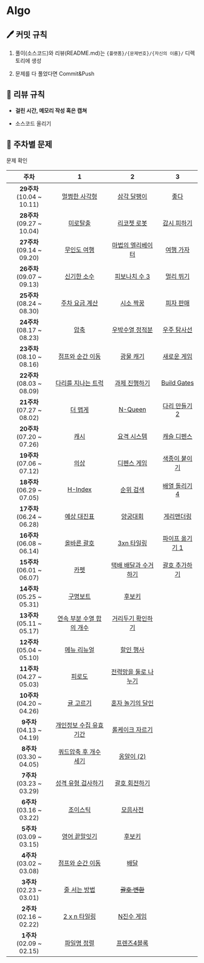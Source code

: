 # Algo

## 🖊 커밋 규칙

1. 풀이(소스코드)와 리뷰(README.md)는 `{플랫폼}/{문제번호}/{자신의 이름}/` 디렉토리에 생성

2. 문제를 다 풀었다면 Commit&Push

## 📌 리뷰 규칙

- **걸린 시간, 메모리 작성 혹은 캡쳐**

- 소스코드 올리기

## 📝 주차별 문제

<summary>문제 확인</summary>

| 주차                           | 1                                                                                  | 2                                                                               | 3                                                                        |
|:----------------------------:|:----------------------------------------------------------------------------------:|:-------------------------------------------------------------------------------:|:------------------------------------------------------------------------:|
| **29주차**<br>(10.04 ~ 10.11)  | [멀쩡한 사각형](https://school.programmers.co.kr/learn/courses/30/lessons/62048)         | [삼각 달팽이](https://school.programmers.co.kr/learn/courses/30/lessons/68645)   | [좋다](https://www.acmicpc.net/problem/1253)                            |
| **28주차**<br>(09.27 ~ 10.04)  | [미로탈출](https://school.programmers.co.kr/learn/courses/30/lessons/159993)         | [리코쳇 로봇](https://school.programmers.co.kr/learn/courses/30/lessons/169199)   | [감시 피하기](https://www.acmicpc.net/problem/18428)                            |
| **27주차**<br>(09.14 ~ 09.20)  | [무인도 여행](https://school.programmers.co.kr/learn/courses/30/lessons/154540)         | [마법의 엘리베이터](https://school.programmers.co.kr/learn/courses/30/lessons/148653)   | [여행 가자](https://www.acmicpc.net/problem/1976)                            |
| **26주차**<br>(09.07 ~ 09.13)  | [신기한 소수](https://www.acmicpc.net/problem/2023)                                     | [피보나치 수 3](https://www.acmicpc.net/problem/2749)                                | [멀리 뛰기](https://school.programmers.co.kr/learn/courses/30/lessons/12914) |
| **25주차**<br>(08.24 ~ 08.30)  | [주차 요금 계산](https://school.programmers.co.kr/learn/courses/30/lessons/92341)        | [시소 짝꿍](https://school.programmers.co.kr/learn/courses/30/lessons/152996)       | [피자 판매](https://www.acmicpc.net/problem/2632)                            |
| **24주차**<br> (08.17 ~ 08.23) | [압축](https://school.programmers.co.kr/learn/courses/30/lessons/17684)              | [우박수열 정적분](https://school.programmers.co.kr/learn/courses/30/lessons/134239)    | [우주 탐사선](https://www.acmicpc.net/problem/17182)                          |
| **23주차**<br> (08.10 ~ 08.16) | [점프와 순간 이동](https://school.programmers.co.kr/learn/courses/30/lessons/12980)       | [광물 캐기](https://school.programmers.co.kr/learn/courses/30/lessons/172927)       | [새로운 게임](https://www.acmicpc.net/problem/17780)                          |
| **22주차**<br> (08.03 ~ 08.09) | [다리를 지나는 트럭](https://school.programmers.co.kr/learn/courses/30/lessons/42583)      | [과제 진행하기](https://school.programmers.co.kr/learn/courses/30/lessons/176962)     | [Build Gates](https://www.acmicpc.net/problem/11975)                     |
| **21주차**<br> (07.27 ~ 08.02) | [더 맵게](https://school.programmers.co.kr/learn/courses/30/lessons/42626)            | [N-Queen](https://school.programmers.co.kr/learn/courses/30/lessons/12952)      | [다리 만들기 2](https://www.acmicpc.net/problem/17472)                        |
| **20주차**<br> (07.20 ~ 07.26) | [캐시](https://school.programmers.co.kr/learn/courses/30/lessons/17680)              | [요격 시스템](https://school.programmers.co.kr/learn/courses/30/lessons/181188)      | [캐슬 디펜스](https://www.acmicpc.net/problem/17135)                          |
| **19주차**<br> (07.06 ~ 07.12) | [의상](https://school.programmers.co.kr/learn/courses/30/lessons/42578)              | [디펜스 게임](https://school.programmers.co.kr/learn/courses/30/lessons/142085)      | [색종이 붙이기](https://www.acmicpc.net/problem/17136)                         |
| **18주차**<br> (06.29 ~ 07.05) | [H-Index](https://school.programmers.co.kr/learn/courses/30/lessons/42747)         | [순위 검색](https://school.programmers.co.kr/learn/courses/30/lessons/72412)        | [배열 돌리기 4](https://www.acmicpc.net/problem/17406)                        |
| **17주차**<br> (06.24 ~ 06.28) | [예상 대진표](https://school.programmers.co.kr/learn/courses/30/lessons/12985)          | [양궁대회](https://school.programmers.co.kr/learn/courses/30/lessons/92342)         | [게리맨더링](https://www.acmicpc.net/problem/17471)                           |
| **16주차**<br> (06.08 ~ 06.14) | [올바른 괄호](https://school.programmers.co.kr/learn/courses/30/lessons/12909)          | [3xn 타일링](https://school.programmers.co.kr/learn/courses/30/lessons/12902)      | [파이프 옮기기 1](https://www.acmicpc.net/problem/17070)                       |
| **15주차**<br> (06.01 ~ 06.07) | [카펫](https://school.programmers.co.kr/learn/courses/30/lessons/42842)              | [택배 배달과 수거하기](https://school.programmers.co.kr/learn/courses/30/lessons/150369) | [괄호 추가하기](https://www.acmicpc.net/problem/16637)                         |
| **14주차**<br> (05.25 ~ 05.31) | [구명보트](https://school.programmers.co.kr/learn/courses/30/lessons/42885)            | [후보키](https://school.programmers.co.kr/learn/courses/30/lessons/42890)          |                                                                          |
| **13주차**<br> (05.11 ~ 05.17) | [연속 부분 수열 합의 개수](https://school.programmers.co.kr/learn/courses/30/lessons/131701) | [거리두기 확인하기](https://school.programmers.co.kr/learn/courses/30/lessons/81302)    |                                                                          |
| **12주차**<br> (05.04 ~ 05.10) | [메뉴 리뉴얼](https://school.programmers.co.kr/learn/courses/30/lessons/72411)          | [할인 행사](https://school.programmers.co.kr/learn/courses/30/lessons/131127)       |                                                                          |
| **11주차**<br> (04.27 ~ 05.03) | [피로도](https://school.programmers.co.kr/learn/courses/30/lessons/87946)             | [전력망을 둘로 나누기](https://school.programmers.co.kr/learn/courses/30/lessons/86971)  |                                                                          |
| **10주차**<br> (04.20 ~ 04.26) | [귤 고르기](https://school.programmers.co.kr/learn/courses/30/lessons/138476)          | [혼자 놀기의 달인](https://school.programmers.co.kr/learn/courses/30/lessons/131130)   |                                                                          |
| **9주차**<br> (04.13 ~ 04.19)  | [개인정보 수집 유효기간](https://school.programmers.co.kr/learn/courses/30/lessons/150370)   | [롤케이크 자르기](https://school.programmers.co.kr/learn/courses/30/lessons/132265)    |                                                                          |
| **8주차**<br> (03.30 ~ 04.05)  | [쿼드압축 후 개수 세기](https://school.programmers.co.kr/learn/courses/30/lessons/68936)    | [옹알이 (2)](https://school.programmers.co.kr/learn/courses/30/lessons/133499)     |                                                                          |
| **7주차**<br> (03.23 ~ 03.29)  | [성격 유형 검사하기](https://school.programmers.co.kr/learn/courses/30/lessons/118666)     | [괄호 회전하기](https://school.programmers.co.kr/learn/courses/30/lessons/76502)      |                                                                          |
| **6주차**<br> (03.16 ~ 03.22)  | [조이스틱](https://school.programmers.co.kr/learn/courses/30/lessons/42860)            | [모음사전](https://school.programmers.co.kr/learn/courses/30/lessons/84512)         |                                                                          |
| **5주차**<br> (03.09 ~ 03.15)  | [영어 끝말잇기](https://school.programmers.co.kr/learn/courses/30/lessons/12981)         | [후보키](https://school.programmers.co.kr/learn/courses/30/lessons/42890)          |                                                                          |
| **4주차**<br> (03.02 ~ 03.08)  | [점프와 순간 이동](https://school.programmers.co.kr/learn/courses/30/lessons/12980)       | [배달](https://school.programmers.co.kr/learn/courses/30/lessons/12978)           |                                                                          |
| **3주차**<br> (02.23 ~ 03.01)  | [줄 서는 방법](https://school.programmers.co.kr/learn/courses/30/lessons/12936)         | [~~괄호 변환~~](https://school.programmers.co.kr/learn/courses/30/lessons/60058)    |                                                                          |
| **2주차**<br> (02.16 ~ 02.22)  | [2 x n 타일링](https://school.programmers.co.kr/learn/courses/30/lessons/12900)       | [N진수 게임](https://school.programmers.co.kr/learn/courses/30/lessons/17687)       |                                                                          |
| **1주차**<br> (02.09 ~ 02.15)  | [파일명 정렬](https://school.programmers.co.kr/learn/courses/30/lessons/17686)          | [프렌즈4블록](https://school.programmers.co.kr/learn/courses/30/lessons/17679)       |                                                                          |



